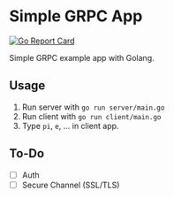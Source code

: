 # Simple GRPC App

[![Go Report Card]()]()

Simple GRPC example app with Golang.

## Usage

1. Run server with ```go run server/main.go```
2. Run client with ```go run client/main.go```
3. Type ```pi```, ```e```, ... in client app.

## To-Do

- [ ] Auth
- [ ] Secure Channel (SSL/TLS)
